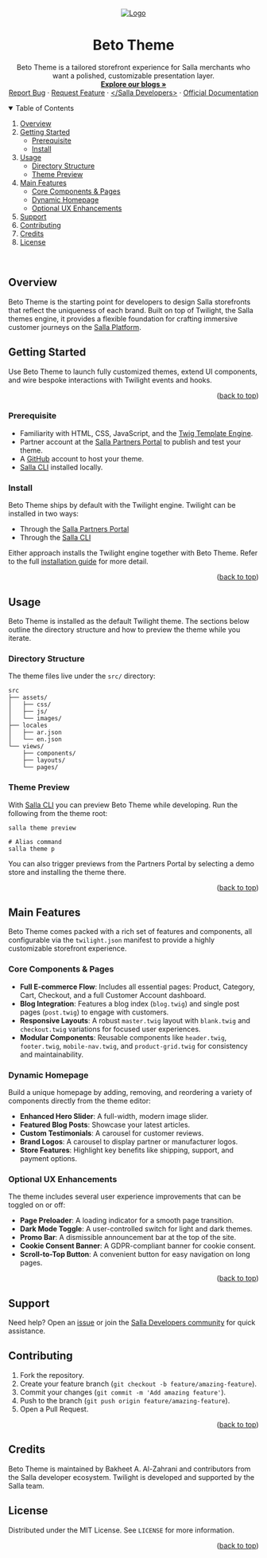<div id="top"></div>
<br />
<div align="center">
  <a href="https://salla.dev">
    <img src="https://salla.dev/wp-content/uploads/2023/03/1-Light.png" alt="Logo">
  </a>
  <h1 align="center">Beto Theme</h1>
  <p align="center">
    Beto Theme is a tailored storefront experience for Salla merchants who want a polished, customizable presentation layer.
    <br />
    <a href="https://salla.dev/"><strong>Explore our blogs »</strong></a>
    <br />
    <a href="https://github.com/bakhe8/Master/issues/new">Report Bug</a> ·
    <a href="https://github.com/bakhe8/Master/discussions/new">Request Feature</a> · <a href="https://t.me/salladev">&lt;/Salla Developers&gt;</a> · <a href="https://docs.salla.dev/?nav=01HNFTD5Y5ESFQS3P9MJ0721VM">Official Documentation</a>
  </p>
</div>

<details open>
  <summary>Table of Contents</summary>
  <ol>
    <li><a href="#overview">Overview</a></li>
    <li><a href="#getting-started">Getting Started</a>
      <ul>
        <li><a href="#prerequisite">Prerequisite</a></li>
        <li><a href="#install">Install</a></li>
      </ul>
    </li>
    <li><a href="#usage">Usage</a>
      <ul>
        <li><a href="#directory-structure">Directory Structure</a></li>
        <li><a href="#theme-preview">Theme Preview</a></li>
      </ul>
    </li>
    <li><a href="#main-features">Main Features</a>
      <ul>
        <li><a href="#core-components--pages">Core Components & Pages</a></li>
        <li><a href="#dynamic-homepage">Dynamic Homepage</a></li>
        <li><a href="#optional-ux-enhancements">Optional UX Enhancements</a></li>
      </ul>
    </li>
    <li><a href="#support">Support</a></li>
    <li><a href="#contributing">Contributing</a></li>
    <li><a href="#credits">Credits</a></li>
    <li><a href="#license">License</a></li>
  </ol>
</details>

<br>

## Overview
Beto Theme is the starting point for developers to design Salla storefronts that reflect the uniqueness of each brand. Built on top of Twilight, the Salla themes engine, it provides a flexible foundation for crafting immersive customer journeys on the [Salla Platform](https://salla.sa/site/).

## Getting Started
Use Beto Theme to launch fully customized themes, extend UI components, and wire bespoke interactions with Twilight events and hooks.

<p align="right">(<a href="#top">back to top</a>)</p>

### Prerequisite
- Familiarity with HTML, CSS, JavaScript, and the [Twig Template Engine](https://twig.symfony.com/).
- Partner account at the [Salla Partners Portal](https://salla.partners/) to publish and test your theme.
- A [GitHub](https://github.com) account to host your theme.
- [Salla CLI](https://www.npmjs.com/package/@salla.sa/cli) installed locally.

### Install
Beto Theme ships by default with the Twilight engine. Twilight can be installed in two ways:

- Through the [Salla Partners Portal](https://docs.salla.dev/doc-421877/?nav=01HNFTD5Y5ESFQS3P9MJ0721VM#creating-theme-via-salla-partners-portal)
- Through the [Salla CLI](https://docs.salla.dev/doc-422775/?nav=01HNA8QHCPJTCY5VSEZ616JCAK)

Either approach installs the Twilight engine together with Beto Theme. Refer to the full [installation guide](https://docs.salla.dev/doc-421877/?nav=01HNFTD5Y5ESFQS3P9MJ0721VM) for more detail.

<p align="right">(<a href="#top">back to top</a>)</p>

## Usage
Beto Theme is installed as the default Twilight theme. The sections below outline the directory structure and how to preview the theme while you iterate.

### Directory Structure
The theme files live under the `src/` directory:

```shell
src
├── assets/
│   ├── css/
│   ├── js/
│   └── images/
├── locales
│   ├── ar.json
│   └── en.json
└── views/
    ├── components/
    ├── layouts/
    └── pages/
```

### Theme Preview
With [Salla CLI](https://github.com/SallaApp/Salla-CLI) you can preview Beto Theme while developing. Run the following from the theme root:

```shell title="Terminal"
salla theme preview

# Alias command
salla theme p
```

You can also trigger previews from the Partners Portal by selecting a demo store and installing the theme there.

<p align="right">(<a href="#top">back to top</a>)</p>

## Main Features
Beto Theme comes packed with a rich set of features and components, all configurable via the `twilight.json` manifest to provide a highly customizable storefront experience.

### Core Components & Pages
- **Full E-commerce Flow**: Includes all essential pages: Product, Category, Cart, Checkout, and a full Customer Account dashboard.
- **Blog Integration**: Features a blog index (`blog.twig`) and single post pages (`post.twig`) to engage with customers.
- **Responsive Layouts**: A robust `master.twig` layout with `blank.twig` and `checkout.twig` variations for focused user experiences.
- **Modular Components**: Reusable components like `header.twig`, `footer.twig`, `mobile-nav.twig`, and `product-grid.twig` for consistency and maintainability.

### Dynamic Homepage
Build a unique homepage by adding, removing, and reordering a variety of components directly from the theme editor:
- **Enhanced Hero Slider**: A full-width, modern image slider.
- **Featured Blog Posts**: Showcase your latest articles.
- **Custom Testimonials**: A carousel for customer reviews.
- **Brand Logos**: A carousel to display partner or manufacturer logos.
- **Store Features**: Highlight key benefits like shipping, support, and payment options.

### Optional UX Enhancements
The theme includes several user experience improvements that can be toggled on or off:
- **Page Preloader**: A loading indicator for a smooth page transition.
- **Dark Mode Toggle**: A user-controlled switch for light and dark themes.
- **Promo Bar**: A dismissible announcement bar at the top of the site.
- **Cookie Consent Banner**: A GDPR-compliant banner for cookie consent.
- **Scroll-to-Top Button**: A convenient button for easy navigation on long pages.

<p align="right">(<a href="#top">back to top</a>)</p>

## Support
Need help? Open an [issue](https://github.com/bakhe8/Master/issues/new) or join the [Salla Developers community](https://t.me/salladev) for quick assistance.

## Contributing
1. Fork the repository.
2. Create your feature branch (`git checkout -b feature/amazing-feature`).
3. Commit your changes (`git commit -m 'Add amazing feature'`).
4. Push to the branch (`git push origin feature/amazing-feature`).
5. Open a Pull Request.

<p align="right">(<a href="#top">back to top</a>)</p>

## Credits
Beto Theme is maintained by Bakheet A. Al-Zahrani and contributors from the Salla developer ecosystem. Twilight is developed and supported by the Salla team.

## License
Distributed under the MIT License. See `LICENSE` for more information.

<p align="right">(<a href="#top">back to top</a>)</p>
